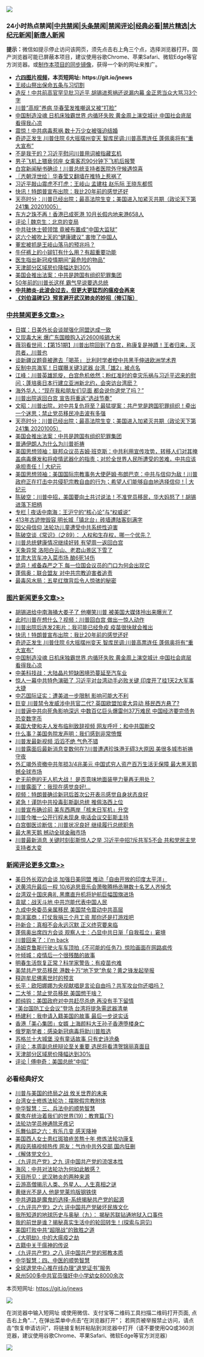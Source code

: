 ![](https://raw.githubusercontent.com/fqnews/bnews/master/64photo/fqnews-qr.jpg)

<div id="tt">
<h3>24小时热点禁闻|<a href="#%E4%B8%AD%E5%85%B1%E7%A6%81%E9%97%BB%E6%9B%B4%E5%A4%9A%E6%96%87%E7%AB%A0">中共禁闻</a>|<a href="#%E5%9B%BE%E7%89%87%E6%96%B0%E9%97%BB%E6%9B%B4%E5%A4%9A%E6%96%87%E7%AB%A0">头条禁闻</a>|<a href="#%E6%96%B0%E9%97%BB%E8%AF%84%E8%AE%BA%E6%9B%B4%E5%A4%9A%E6%96%87%E7%AB%A0">禁闻评论|<a href="#%E5%BF%85%E7%9C%8B%E7%BB%8F%E5%85%B8%E5%A5%BD%E6%96%87">经典必看|<a href="/video.md#%E7%A6%81%E7%89%87%E7%B2%BE%E9%80%89">禁片精选</a>|<a href="https://github.com/fqnews/djy/blob/master/gb/nf1351518.md#1">大纪元新闻</a>|<a href="https://github.com/fqnews/ntdtv/blob/master/gb/prog204.md#1">新唐人新闻</a></h3>
<div><b>提示：</b>微信如提示停止访问该网页，须先点击右上角三个点，选择浏览器打开。国产浏览器可能已屏蔽本项目，建议使用谷歌Chrome、苹果Safari、微软Edge等官方浏览器。或<a href="https://github.com/fqnews/bnews/blob/master/%E5%88%B6%E4%BD%9Cgit%E7%A6%81%E9%97%BB%E9%95%9C%E5%83%8F.md">制作本项目的同步镜像</a>，获得一个新的网址来推广。</div>
<ul>
<li><b><a href="http://d1.bdrive.tk/64.mp4" target="_blank">六四图片视频</a>，本页短网址: https://git.io/jnews</b></li>
<li><a href="/bannedvideo/20201005/1408568.md">王岐山祭出保命五条与习切割</a></li>
<li><a href="/cnnews/20201005/1408589.md">造反！中共前高官罕见批习近平 胡锡进惹祸还说漏内幕 金正恩当众大骂习3个字</a></li>
<li><a href="/cnnews/20201005/1408414.md">川普“高规”养病 华春莹发推嘲讽又被“打脸”</a></li>
<li><a href="/topimagenews/20201005/1408518.md">中国制造没魂 日机床独霸世界 内循环失败 黄金周上演空城计 中国社会底层 看得我心凉</a></li>
<li><a href="/worldnews/20201005/1408434.md">震惊！中共病毒惹祸 数十万少女被强迫结婚</a></li>
<li><a href="/topimagenews/20201005/1408607.md">奇迹正发生 川普住院 6大摇摆州变天 智库民调:川普高票连任 蓬佩奥将有“重大宣布”</a></li>
<li><a href="/cnnews/20201006/1408723.md">不是我干的？习近平慰问川普用词被指藏玄机</a></li>
<li><a href="/baitai/20201005/1408404.md">男子飞机上猥亵邻座 女乘客忍90分钟下飞机后报警</a></li>
<li><a href="/bannedvideo/20201006/1408677.md">白宫新闻秘书确诊！川普总统支持者医院外守候遇惊喜</a></li>
<li><a href="/ssgc/20201006/1408743.md">〖兲朝浮世绘〗华春莹又翻墙在推特上惹祸了</a></li>
<li><a href="/bannedvideo/20201006/1408765.md">习近平敲山震虎不打虎：王岐山 孟建柱 赵乐际 王晓东都慌</a></li>
<li><a href="/topimagenews/20201006/1408702.md">快讯！特朗普宣布出院：我比20年前的感觉还好</a></li>
<li><a href="/cbnews/20201006/1408812.md">天亮时分：川普已经出院；最高法院生变；美国进入加紧灭共期（政论天下第241集 20201005）</a></li>
<li><a href="/cnnews/hknews/20201006/1408758.md">东方之珠不再！香港已成死港 10月长假内地来港658人</a></li>
<li><a href="/comments/20201006/1408681.md">评论 | 魏京生：北京的变局</a></li>
<li><a href="/cnnews/20201005/1408419.md">中共驻休士顿领馆 竟被布置成“中国大监狱”</a></li>
<li><a href="/health/20201005/1408393.md">这六个被吹上天的“健康建议” 害惨了中国人</a></li>
<li><a href="/comments/20201005/1408398.md">董宏被抓是王岐山落马的预兆吗？</a></li>
<li><a href="/lifebaike/20201005/1408521.md">牛仔裤上的小铆钉有什么用？有超重要功能</a></li>
<li><a href="/cnnews/20201005/1408522.md">医生指出新冠疫情期间“最危险的物品”</a></li>
<li><a href="/comments/20201006/1408741.md">天津部分区域房价降幅达到30%</a></li>
<li><a href="/cbnews/20201006/1408675.md">美国会推出法案：中共是跨国有组织犯罪集团</a></li>
<li><a href="/cnnews/20201006/1408703.md">50年前的川普长这样 霸气早说要选总统</a></li>
<li><b><a href="/comments/20200211/1275071.md" target="_blank">中共肺炎-此波会过去，但更大更猛烈的瘟疫会再来</a></b></li>
<li><b><a href="/comments/20200207/1272816.md" target="_blank">《刘伯温碑记》预言避开武汉肺炎的妙招（修订版）</a></b></li>
</ul>
</div>

<div class="catlist">
<h3><a href="/cbnews/" target="_blank">中共禁闻</a><span><a href="/cbnews/" target="_blank" rel="nofollow">更多文章>></a></span></h3>
<ul>
<li><a href="/cbnews/20201006/1408962.md" target="_blank">日媒：日美外长会谈就强化同盟达成一致</a></li>
<li><a href="/cbnews/20201006/1408951.md" target="_blank">又现毒大米 爆广东国粮购入近2600吨镉大米</a></li>
<li><a href="/cbnews/20201006/1408949.md" target="_blank">薇羽看世间：【第151期】川普出院回到了白宫，称康复是神蹟！王者归来，灭共者，川普也</a></li>
<li><a href="/cbnews/20201006/1408945.md" target="_blank">谈新疆议题竟被邀去「喝茶」 比利时学者控中共黑手伸进欧洲学术界</a></li>
<li><a href="/cbnews/20201006/1408944.md" target="_blank">反制中共海军！日媒曝关键3武器 台湾「雄2」被点名</a></li>
<li><a href="/cbnews/20201006/1408943.md" target="_blank">江峰：川普英雄凯旋，白宫危机依然；粉红准时的幸灾乐祸与习近平迟来的慰问；蓬培奥日本行建立亚洲新北约，会突访台湾麽？</a></li>
<li><a href="/cbnews/20201006/1408932.md" target="_blank">海外华人：“现在我和朋友们见面 都会说你退党了吗？”</a></li>
<li><a href="/cbnews/20201006/1408867.md" target="_blank">川普出院返回白宫 宣告将重返“选战节奏”</a></li>
<li><a href="/cbnews/20201006/1408813.md" target="_blank">文昭：川普出院，对中共复仇将至？最猛提案：共产党是跨国犯罪组织！牵出一个迷思；禁止党员移民冲击波有多强</a></li>
<li><a href="/cbnews/20201006/1408812.md" target="_blank">天亮时分：川普已经出院；最高法院生变；美国进入加紧灭共期（政论天下第241集 20201005）</a></li>
<li><a href="/cbnews/20201006/1408675.md" target="_blank">美国会推出法案：中共是跨国有组织犯罪集团</a></li>
<li><a href="/cbnews/20201006/1408776.md" target="_blank">普通伊朗人为什么为川普祈祷</a></li>
<li><a href="/cbnews/20201006/1408768.md" target="_blank">美国思想领袖：联邦众议员吉姆·班克斯：中共利用宣传攻势，转移人们对其掩盖病毒爆发和将疫情武器化的指责；对於全世界人民所遭受的苦难，中共应该承担责任！| 大纪元</a></li>
<li><a href="/cbnews/20201006/1408767.md" target="_blank">美国思想领袖：美国国际宗教事务大使萨姆·布朗巴克：中共与信仰为敌！川普政府正在打击中共侵犯宗教自由的行为；希望人们能够自由地选择信仰！| 大纪元</a></li>
<li><a href="/cbnews/20201006/1408745.md" target="_blank">陈破空：川普中招，美国要向土共讨说法！不准党员移民，华大妈怒了！胡锡进落下把柄</a></li>
<li><a href="/cbnews/20201006/1408738.md" target="_blank">专栏 | 夜话中南海：王沪宁的“核心论”与“权威说”</a></li>
<li><a href="/cbnews/20201006/1408717.md" target="_blank">413年古迹惨毁容 明长城「镇北台」砖墙遭陆客刻满字</a></li>
<li><a href="/cbnews/20201006/1408692.md" target="_blank">因父母信仰 法轮功儿童遭受中共系统性迫害</a></li>
<li><a href="/cbnews/20201006/1408651.md" target="_blank">陈破空谈《常识》（之89）： 人权和生存权，哪一个优先？</a></li>
<li><a href="/cbnews/20201005/1408610.md" target="_blank">川普总统健康情况继续好转 有望周一返回白宫</a></li>
<li><a href="/cbnews/20201005/1408483.md" target="_blank">天象异常 洛阳白云山、老君山景区下雪了</a></li>
<li><a href="/cbnews/20201005/1408482.md" target="_blank">甘肃大货车冲入菜市场 酿6死14伤</a></li>
<li><a href="/cbnews/20201005/1408344.md" target="_blank">诡异！戒备森严之下 每一位国会议员的门口为何会出现它</a></li>
<li><a href="/cbnews/20201005/1408307.md" target="_blank">蓬佩奥：联合盟友 对中共宗教迫害者追责</a></li>
<li><a href="/cbnews/20201005/1408304.md" target="_blank">最毒风水局：五星红旗背后令人惊骇的秘密</a></li>

</ul>
</div>
<div class="catlist">
<h3><a href="/topimagenews/" target="_blank">图片新闻</a><span><a href="/topimagenews/" target="_blank" rel="nofollow">更多文章>></a></span></h3>
<ul>
<li><a href="/topimagenews/20201006/1408950.md" target="_blank">胡锡进给中南海捅大娄子了 他嘲笑川普 被美国大媒体拎出来曝光了</a></li>
<li><a href="/topimagenews/20201006/1408891.md" target="_blank">此时川普在想什么？视频：川普回白宫 做出一惊人动作</a></li>
<li><a href="/topimagenews/20201006/1408848.md" target="_blank">川普出院后连发2影片：我可能已经免疫 疫苗很快就会推出</a></li>
<li><a href="/topimagenews/20201006/1408702.md" target="_blank">快讯！特朗普宣布出院：我比20年前的感觉还好</a></li>
<li><a href="/topimagenews/20201005/1408607.md" target="_blank">奇迹正发生 川普住院 6大摇摆州变天 智库民调:川普高票连任 蓬佩奥将有“重大宣布”</a></li>
<li><a href="/topimagenews/20201005/1408518.md" target="_blank">中国制造没魂 日机床独霸世界 内循环失败 黄金周上演空城计 中国社会底层 看得我心凉</a></li>
<li><a href="/topimagenews/20201005/1408141.md" target="_blank">中美科技战：大陆晶片短缺困境恐蔓延至汽车业</a></li>
<li><a href="/topimagenews/20201005/1408122.md" target="_blank">惊人一幕中共特色演砸了 习近平对台湾动手必败关键 印度开了挂1天2大军事大捷</a></li>
<li><a href="/topimagenews/20201005/1408112.md" target="_blank">中芯国际证实：遭美进一步限制 影响可能大不利</a></li>
<li><a href="/topimagenews/20201004/1408084.md" target="_blank">巨变 川普禁令发威涉中共官二代? 英国欧盟加拿大异动 移民西方悬了?</a></li>
<li><a href="/topimagenews/20201004/1408020.md" target="_blank">川普逼中共向死角影响深远 中数百亿巨头爆雷创37万难民 中国经济要完债务恐变数字币</a></li>
<li><a href="/topimagenews/20201004/1407911.md" target="_blank">美国大使和夫人发布临别致辞视频 网友呼吁：和中共国断交</a></li>
<li><a href="/topimagenews/20201004/1407894.md" target="_blank">什么事？美国务院发声明：我们感到非常愤慨</a></li>
<li><a href="/topimagenews/20201004/1407786.md" target="_blank">川普发最新视频 滔滔不绝 气色不错</a></li>
<li><a href="/topimagenews/20201004/1407663.md" target="_blank">川普露面后最新消息变数何在?川普遭遇珍珠港无碍3大原因 美很多城市祈祷守夜</a></li>
<li><a href="/topimagenews/20201003/1407569.md" target="_blank">外汇竭外资撤中共年损3/4兆美元 中国式穷人资产百万生活无保障 最大黑天鹅撼全球市场</a></li>
<li><a href="/topimagenews/20201003/1407483.md" target="_blank">史无前例的无人机大战！ 是否意味地面装甲力量再无用处？</a></li>
<li><a href="/topimagenews/20201003/1407316.md" target="_blank">川普露面了：我现在感觉良好!…</a></li>
<li><a href="/topimagenews/20201003/1407290.md" target="_blank">视频：特朗普确诊新冠后首次公开表示感觉自身状态良好</a></li>
<li><a href="/comments/20201003/1407282.md" target="_blank">紧急！谨防中共投毒彭斯副总统 推佩洛西上位</a></li>
<li><a href="/topimagenews/20201003/1407238.md" target="_blank">川普宣布确诊前 美东西两岸「核末日军机」升空</a></li>
<li><a href="/topimagenews/20201003/1407223.md" target="_blank">川普今唯一公开行程未现身 电话会议交彭斯主持</a></li>
<li><a href="/topimagenews/20201003/1407179.md" target="_blank">白宫御医诊断信：川普状况良好 继续履行总统职务</a></li>
<li><a href="/topimagenews/20201003/1407178.md" target="_blank">最大黑天鹅 撼动全球金融市场</a></li>
<li><a href="/topimagenews/20201002/1407101.md" target="_blank">川普最新消息 关键时刻彭斯惊人之举 习近平中招?斥共军5不会 共和党民主党支持者大变</a></li>

</ul>
</div>
<div class="catlist">
<h3><a href="/comments/" target="_blank">新闻评论</a><span><a href="/comments/" target="_blank" rel="nofollow">更多文章>></a></span></h3>
<ul>
<li><a href="/comments/20201006/1408970.md" target="_blank">美日外长双边会谈 加强日美同盟 推动「自由开放的印度太平洋」</a></li>
<li><a href="/comments/20201006/1408953.md" target="_blank">送黄鸿升最后一程 10/6追思音乐会萧敬腾杨丞琳数十名艺人齐悼念</a></li>
<li><a href="/comments/20201006/1408938.md" target="_blank">台湾双十国庆典礼 黑鹰直升机将护航巨幅国旗进场</a></li>
<li><a href="/comments/20201006/1408919.md" target="_blank">袁斌：战天斗地 中共岂能代表中国人民</a></li>
<li><a href="/comments/20201006/1408902.md" target="_blank">九成中央委员亲属移民 美国禁令震动中共高层</a></li>
<li><a href="/comments/20201006/1408901.md" target="_blank">南洋富商：打仗我捐三个月工资 那你还是打游戏吧</a></li>
<li><a href="/comments/20201006/1408900.md" target="_blank">孙新合：真相不会永远沉默 正义终究要来临</a></li>
<li><a href="/comments/20201006/1408887.md" target="_blank">蓬佩奥出席四方会谈 观察人士：凸显中共日渐「自我孤立」窘境</a></li>
<li><a href="/comments/20201006/1408886.md" target="_blank">川普回来了：I&#x27;m back</a></li>
<li><a href="/comments/20201006/1408885.md" target="_blank">汤姆克鲁斯行驶火车车顶拍《不可能的任务7》惊险画面在网路疯传</a></li>
<li><a href="/comments/20201006/1408880.md" target="_blank">叶倾城：疫情后一个很残酷的故事</a></li>
<li><a href="/comments/20201006/1408879.md" target="_blank">明春生活恢复正常？科学家警告：有疫苗也难</a></li>
<li><a href="/comments/20201006/1408878.md" target="_blank">美禁共产党员移民 港数十万“地下党”危矣？黄之锋发起举报</a></li>
<li><a href="/comments/20201006/1408877.md" target="_blank">释迦牟尼佛离世时的预言</a></li>
<li><a href="/comments/20201006/1408858.md" target="_blank">长平：欧阳娜娜为央视献唱是言论自由吗？共军攻台你还唱吗？</a></li>
<li><a href="/comments/20201006/1408857.md" target="_blank">二大爷：禁止党员移民 美国想干啥？</a></li>
<li><a href="/comments/20201006/1408856.md" target="_blank">颜纯钩：美国政府对中共赶尽杀绝 再没有手下留情</a></li>
<li><a href="/comments/20201006/1408842.md" target="_blank">“美台国防工业会议”登场 台湾将提急需武器清单</a></li>
<li><a href="/comments/20201006/1408837.md" target="_blank">杨建利：我申请入籍美国的故事 最后一步说实话</a></li>
<li><a href="/comments/20201006/1408810.md" target="_blank">香港「美心集团」女婿 上海颜料大王孙子香港堕楼身亡</a></li>
<li><a href="/comments/20201006/1408795.md" target="_blank">俄罗斯学者：感染新冠病毒将助川普胜选</a></li>
<li><a href="/comments/20201006/1408753.md" target="_blank">苏格兰十大城堡 没有童话故事 只有史诗沧桑</a></li>
<li><a href="/comments/20201006/1408742.md" target="_blank">评论：本周副总统辩论至关重要 选民将看清贺锦丽真面目</a></li>
<li><a href="/comments/20201006/1408741.md" target="_blank">天津部分区域房价降幅达到30%</a></li>
<li><a href="/comments/20201006/1408737.md" target="_blank">评论 | 傅申奇：美国总统“中招”</a></li>

</ul>
</div>

<div class="catlist">
<h3>必看经典好文</h3>
<ul>
<li><a href="/comments/20200908/1392488.md" target="_blank">川普与美国的终局之战 攸关世界的未来</a></li>
<li><a href="/cbnews/20200610/1342772.md" target="_blank">台湾女士修炼法轮功：摆脱假宗教附体</a></li>
<li><a href="/comments/20200605/783248.md" target="_blank">中华智慧：三、兵法中的顺势智慧</a></li>
<li><a href="/comments/20180716/972458.md" target="_blank">魔鬼在统治着我们的世界(19)：教育篇(下)</a></li>
<li><a href="/health/20170626/780263.md" target="_blank">法轮功学员神通除牙疼记</a></li>
<li><a href="/tculture/20190101/792146.md" target="_blank">乐舞仙踪之六：有乐几变 感天降神</a></li>
<li><a href="/comments/20190126/1070164.md" target="_blank">美国西人女士患红斑狼疮苦熬十年 修炼法轮功康复</a></li>
<li><a href="/cbnews/20200703/1355059.md" target="_blank">两段恶搞视频热传 网友：气炸中共外交部 国内狂删</a></li>
<li><a href="/bookwiki/20130610/138400.md" target="_blank">《解体党文化》</a></li>
<li><a href="/bookonline/20131116/201045.md" target="_blank">《九评共产党》之九 评中国共产党的流氓本性</a></li>
<li><a href="/comments/20191218/1228234.md" target="_blank">海风：中共对法轮功为何如此敏感？</a></li>
<li><a href="/comments/20200816/1381123.md" target="_blank">天目所见：武汉肺炎的两种来源</a></li>
<li><a href="/comments/20200919/82684.md" target="_blank">云游高僧揭示人类、外星人、人生真相之谜</a></li>
<li><a href="/lifebaike/20190522/1131765.md" target="_blank">黄继光不是人 他是党莱坞版钢铁侠</a></li>
<li><a href="/comments/20181209/1044543.md" target="_blank">中共道路是魔鬼的选择-系统揭秘共产党的起源</a></li>
<li><a href="/bookonline/20131116/201050.md" target="_blank">《九评共产党》之六 评中国共产党破坏民族文化</a></li>
<li><a href="/topimagenews/20180325/919134.md" target="_blank">我所知道的地球历史与奥秘（九）： 揭秘苏联钻通地狱入口事件</a></li>
<li><a href="/comments/20200715/1359453.md" target="_blank">我的前世是谁？揭秘真实生活中的轮回转生！(探索与洞见)</a></li>
<li><a href="/comments/20200731/1372471.md" target="_blank">美国打败中共“超限战”的致胜之道</a></li>
<li><a href="/comments/20200203/1269785.md" target="_blank">《大明劫》中的大瘟疫之劫</a></li>
<li><a href="/ccpdope/20200531/1337409.md" target="_blank">古籍中关于瘟神的传说</a></li>
<li><a href="/bookonline/20131116/201047.md" target="_blank">《九评共产党》之八 评中国共产党的邪教本质</a></li>
<li><a href="/comments/20200605/783247.md" target="_blank">中华智慧：四、中医的顺势智慧</a></li>
<li><a href="/cbnews/20200819/1382346.md" target="_blank">全球退党中心推在线办理“退党证书”服务</a></li>
<li><a href="/comments/20200704/783272.md" target="_blank">泉州500多中共官员强奸中小学幼女8000余次</a></li>

</ul>
</div>

本页短网址: https://git.io/jnews

![](https://raw.githubusercontent.com/fqnews/bnews/master/64photo/fqnews-qr.jpg)

在浏览器中输入短网址 或使用微信、支付宝等二维码工具扫描二维码打开页面, 点击右上角"...", 在弹出菜单中点击“在浏览器打开”； 若网页被举报禁止访问，请点击“恢复申请访问”，将链接复制并粘贴到浏览器中打开（请不要使用QQ或360浏览器，建议使用谷歌Chrome、苹果Safari、微软Edge等官方浏览器）

![](https://raw.githubusercontent.com/fqnews/bnews/master/64photo/wx.jpg)